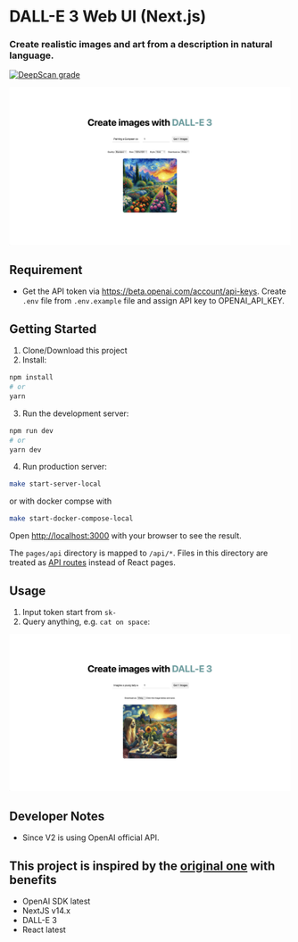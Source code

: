 # DALL-E 3 Web UI (Next.js)
### Create realistic images and art from a description in natural language.

[![DeepScan grade](https://deepscan.io/api/teams/18632/projects/21948/branches/641242/badge/grade.svg)](https://deepscan.io/dashboard#view=project&tid=18632&pid=21948&bid=641242)

![Xnapper-2023-01-15-23 41 21](https://github.com/AI4Organization/DALL-E-3-WebUI/blob/develop/assets/CleanShot%202023-11-12%20at%2022.26.36%402x.png)

## Requirement
- Get the API token via https://beta.openai.com/account/api-keys. Create `.env` file from `.env.example` file and assign API key to OPENAI_API_KEY.

## Getting Started
1. Clone/Download this project
2. Install:
```bash
npm install
# or
yarn
```
3. Run the development server:
```bash
npm run dev
# or
yarn dev
```
4. Run production server:
```bash
make start-server-local
```
or with docker compse with
```bash
make start-docker-compose-local
```

Open [http://localhost:3000](http://localhost:3000) with your browser to see the result.

The `pages/api` directory is mapped to `/api/*`. Files in this directory are treated as [API routes](https://nextjs.org/docs/api-routes/introduction) instead of React pages.

## Usage
1. Input token start from `sk-`
2. Query anything, e.g. `cat on space`:
<img width="1024" alt="CleanShot 2022-06-18 at 16 36 25@2x" src="https://github.com/AI4Organization/DALL-E-3-WebUI/blob/develop/assets/CleanShot%202023-11-07%20at%2019.46.29%402x.png">

## Developer Notes
- Since V2 is using OpenAI official API.

## This project is inspired by the [original one](https://github.com/1998code/DALLE-2-App) with benefits
- OpenAI SDK latest
- NextJS v14.x
- DALL-E 3
- React latest
